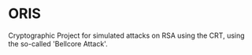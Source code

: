 # ORIS

Cryptographic Project for simulated attacks on RSA using the CRT, using the so-called 'Bellcore Attack'.

